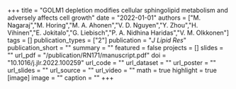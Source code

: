 +++
title = "GOLM1 depletion modifies cellular sphingolipid metabolism and adversely affects cell growth"
date = "2022-01-01"
authors = ["M. Nagaraj","M. Horing","M. A. Ahonen","V. D. Nguyen","Y. Zhou","H. Vihinen","E. Jokitalo","G. Liebisch","P. A. Nidhina Haridas","V. M. Olkkonen"]
tags = []
publication_types = ["2"]
publication = "_J Lipid Res_"
publication_short = ""
summary = ""
featured = false
projects = []
slides = ""
url_pdf = "/publication/RN171/manuscript.pdf"
doi = "10.1016/j.jlr.2022.100259"
url_code = ""
url_dataset = ""
url_poster = ""
url_slides = ""
url_source = ""
url_video = ""
math = true
highlight = true
[image]
image = ""
caption = ""
+++

